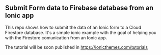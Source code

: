 ## Submit Form data to Firebase database from an Ionic app

This repo shows how to submit the data of an Ionic form to a Cloud Firestore database. 
It's a simple ionic example with the goal of helping you with the Firestore comunication from an Ionic app.

The tutorial will be soon published in https://ionicthemes.com/tutorials
